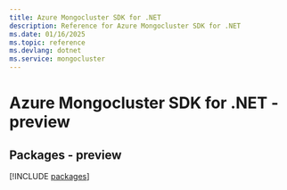 ```yaml
---
title: Azure Mongocluster SDK for .NET
description: Reference for Azure Mongocluster SDK for .NET
ms.date: 01/16/2025
ms.topic: reference
ms.devlang: dotnet
ms.service: mongocluster
---
```

# Azure Mongocluster SDK for .NET - preview
## Packages - preview
[!INCLUDE [packages](mongocluster-index.md)]